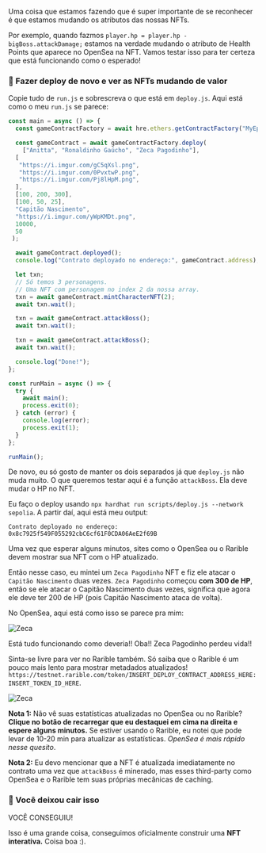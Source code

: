 Uma coisa que estamos fazendo que é super importante de se reconhecer é que estamos mudando os atributos das nossas NFTs.

Por exemplo, quando fazmos `player.hp = player.hp - bigBoss.attackDamage;` estamos na verdade mudando o atributo de Health Points que aparece no OpenSea na NFT. Vamos testar isso para ter certeza que está funcionando como o esperado!

### 👻 Fazer deploy de novo e ver as NFTs mudando de valor

Copie tudo de `run.js` e sobrescreva o que está em `deploy.js`. Aqui está como o meu `run.js` se parece:

```javascript
const main = async () => {
  const gameContractFactory = await hre.ethers.getContractFactory("MyEpicGame");

  const gameContract = await gameContractFactory.deploy(
    ["Anitta", "Ronaldinho Gaúcho", "Zeca Pagodinho"],
  [
   "https://i.imgur.com/gC5qXsl.png",
   "https://i.imgur.com/0PvxtwP.png",
   "https://i.imgur.com/Pj8lHpM.png",
  ],
  [100, 200, 300],
  [100, 50, 25],
  "Capitão Nascimento",
  "https://i.imgur.com/yWpKMDt.png",
  10000,
  50
 );

  await gameContract.deployed();
  console.log("Contrato deployado no endereço:", gameContract.address);

  let txn;
  // Só temos 3 personagens.
  // Uma NFT com personagem no index 2 da nossa array.
  txn = await gameContract.mintCharacterNFT(2);
  await txn.wait();

  txn = await gameContract.attackBoss();
  await txn.wait();

  txn = await gameContract.attackBoss();
  await txn.wait();

  console.log("Done!");
};

const runMain = async () => {
  try {
    await main();
    process.exit(0);
  } catch (error) {
    console.log(error);
    process.exit(1);
  }
};

runMain();
```

De novo, eu só gosto de manter os dois separados já que `deploy.js` não muda muito. O que queremos testar aqui é a função `attackBoss`. Ela deve mudar o HP no NFT.

Eu faço o deploy usando `npx hardhat run scripts/deploy.js --network sepolia`. A partir daí, aqui está meu output:

```plaintext
Contrato deployado no endereço: 0x8c7925f549F055292cbC6cf61F0CDA06AeE2f69B
```

Uma vez que esperar alguns minutos, sites como o OpenSea ou o Rarible devem mostrar sua NFT com o HP atualizado.

Então nesse caso, eu mintei um `Zeca Pagodinho` NFT e fiz ele atacar o `Capitão Nascimento` duas vezes. `Zeca Pagodinho` começou **com 300 de HP**, então se ele atacar o Capitão Nascimento duas vezes, significa que agora ele deve ter 200 de HP (pois Capitão Nascimento ataca de volta).

No OpenSea, aqui está como isso se parece pra mim:

![Zeca](https://i.imgur.com/mlE7F9b.png)

Está tudo funcionando como deveria!! Oba!! Zeca Pagodinho perdeu vida!!

Sinta-se livre para ver no Rarible também. Só saiba que o Rarible é um pouco mais lento para mostrar metadados atualizados! `https://testnet.rarible.com/token/INSERT_DEPLOY_CONTRACT_ADDRESS_HERE:INSERT_TOKEN_ID_HERE`.

![Zeca](https://i.imgur.com/LX0knuU.png)

**Nota 1:** Não vê suas estatísticas atualizadas no OpenSea ou no Rarible? **Clique no botão de recarregar que eu destaquei em cima na direita e espere alguns minutos.** Se estiver usando o Rarible, eu notei que pode levar de 10-20 min para atualizar as estatísticas. _OpenSea é mais rápido nesse quesito_.

**Nota 2:** Eu devo mencionar que a NFT é atualizada imediatamente no contrato uma vez que `attackBoss` é minerado, mas esses third-party como OpenSea e o Rarible tem suas próprias mecânicas de caching.

### 👑 Você deixou cair isso

VOCÊ CONSEGUIU!

Isso é uma grande coisa, conseguimos oficialmente construir uma **NFT interativa.** Coisa boa :).
